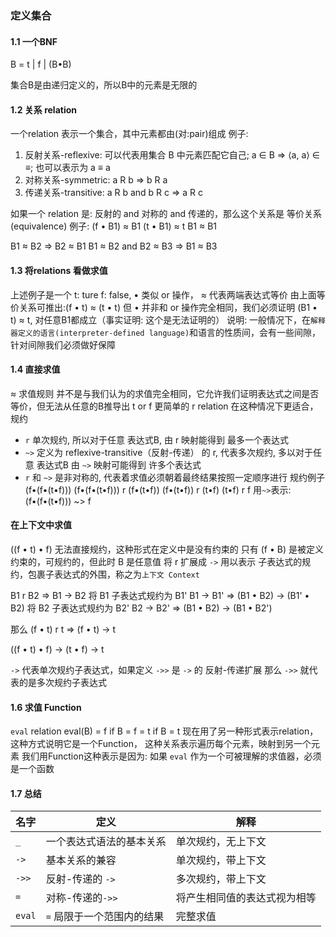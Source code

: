 ### 定义集合

#### 1.1 一个BNF
B = t
  | f
  | (B•B)

集合B是由递归定义的，所以B中的元素是无限的

#### 1.2 关系 relation
一个relation 表示一个集合，其中元素都由(对:pair)组成
例子:
1. 反射关系-reflexive: 可以代表用集合 B 中元素匹配它自己; a ∈ B => ⟨a, a⟩ ∈ ≡; 也可以表示为 a ≡ a
2. 对称关系-symmetric: a R b => b R a
3. 传递关系-transitive: a R b and b R c => a R c

如果一个 relation 是: 反射的 and 对称的 and 传递的，那么这个关系是 等价关系(equivalence)
例子:
(f • B1) ≈ B1
(t • B1) ≈ t
B1 ≈ B1

B1 ≈ B2 => B2 ≈ B1
B1 ≈ B2 and B2 ≈ B3 => B1 ≈ B3

#### 1.3 将relations 看做求值
上述例子是一个 t: ture f: false, • 类似 or 操作， ≈ 代表两端表达式等价
由上面等价关系可推出:(f • t) ≈ (t • t)
但 • 并非和 or 操作完全相同，我们必须证明 (B1 • t) ≈ t, 对任意B1都成立（事实证明: 这个是无法证明的）
说明: 一般情况下，在`解释器定义的语言(interpreter-defined language)`和语言的性质间，会有一些间隙，针对间隙我们必须做好保障

#### 1.4 直接求值
≈ 求值规则 并不是与我们认为的求值完全相同，它允许我们证明表达式之间是否等价，但无法从任意的B推导出 t or f
更简单的 r relation 在这种情况下更适合，规约

* `r` 单次规约, 所以对于任意 表达式B, 由 r 映射能得到 最多一个表达式
* `~>` 定义为 reflexive-transitive（反射-传递） 的 r, 代表多次规约, 多以对于任意 表达式B 由 `~>` 映射可能得到 许多个表达式
* `r` 和 `~>` 是非对称的, 代表着求值必须朝着最终结果按照一定顺序进行
规约例子 (f•(f•(t•f)))
(f•(f•(t•f))) r   (f•(t•f))
(f•(t•f))     r   (t•f)
(t•f)         r   f
用`~>`表示: (f•(f•(t•f))) ~> f

#### 在上下文中求值
((f • t) • f) 无法直接规约，这种形式在定义中是没有约束的
只有 (f • B) 是被定义约束的，可规约的，但此时 B 是任意值
将 r 扩展成 `->` 用以表示 子表达式的规约，包裹子表达式的外围，称之为`上下文 Context`

B1 r B2 => B1 -> B2
将 B1 子表达式规约为 B1'
B1 -> B1' => (B1 • B2) -> (B1' • B2)
将 B2 子表达式规约为 B2'
B2 -> B2' => (B1 • B2) -> (B1 • B2')

那么
(f • t) r t
=> (f • t) -> t

((f • t) • f) -> (t • f) -> t

`->` 代表单次规约子表达式，如果定义 `->>` 是 `->` 的 反射-传递扩展
那么 `->>` 就代表的是多次规约子表达式

#### 1.6 求值 Function
`eval` relation
eval(B) = f  if B = f
        = t  if B = t
现在用了另一种形式表示relation，这种方式说明它是一个Function，
这种关系表示遍历每个元素，映射到另一个元素
我们用Function这种表示是因为: 如果 `eval` 作为一个可被理解的求值器，必须是一个函数

#### 1.7 总结
|  名字  | 定义  | 解释 |
|  ----  | ----  | ---- |
| `_` | 一个表达式语法的基本关系 | 单次规约，无上下文 |
| `->` | 基本关系的兼容 | 单次规约，带上下文 |
| `->>` | 反射-传递的 `->` | 多次规约，带上下文 |
| `=` | 对称-传递的`->>` | 将产生相同值的表达式视为相等 |
| `eval` | `=` 局限于一个范围内的结果 | 完整求值 |


